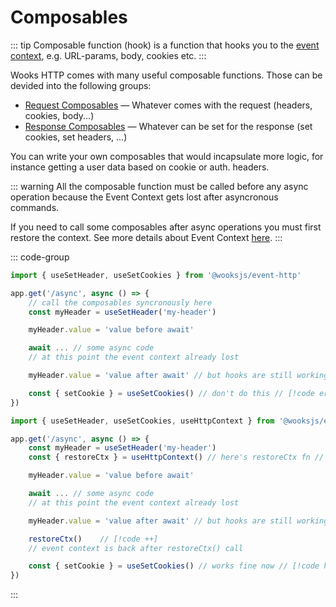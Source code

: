 # Composables

::: tip
Composable function (hook) is a function that hooks you to the [event context](../../#event-context), e.g. URL-params, body, cookies etc.
:::

Wooks HTTP comes with many useful composable functions. Those can be devided into the following groups:

-   [Request Composables](./request.md) — Whatever comes with the request (headers, cookies, body...)
-   [Response Composables](./request.md) — Whatever can be set for the response (set cookies, set headers, ...)

You can write your own composables that would incapsulate more logic, for instance getting a user data based on cookie or auth. headers.

::: warning
All the composable function must be called before any async operation
because the Event Context gets lost after asyncronous commands.

If you need to call some composables after async operations you must first
restore the context. See more details about Event Context [here](../../advanced/context.md).
:::

::: code-group

```js [call composables syncronously]
import { useSetHeader, useSetCookies } from '@wooksjs/event-http'

app.get('/async', async () => {
    // call the composables syncronously here
    const myHeader = useSetHeader('my-header')

    myHeader.value = 'value before await'

    await ... // some async code
    // at this point the event context already lost

    myHeader.value = 'value after await' // but hooks are still working

    const { setCookie } = useSetCookies() // don't do this // [!code error]
})
```

```js [how to restore context]
import { useSetHeader, useSetCookies, useHttpContext } from '@wooksjs/event-http'

app.get('/async', async () => {
    const myHeader = useSetHeader('my-header')
    const { restoreCtx } = useHttpContext() // here's restoreCtx fn // [!code ++]

    myHeader.value = 'value before await'

    await ... // some async code
    // at this point the event context already lost

    myHeader.value = 'value after await' // but hooks are still working

    restoreCtx()    // [!code ++]
    // event context is back after restoreCtx() call

    const { setCookie } = useSetCookies() // works fine now // [!code hl]
})
```

:::
